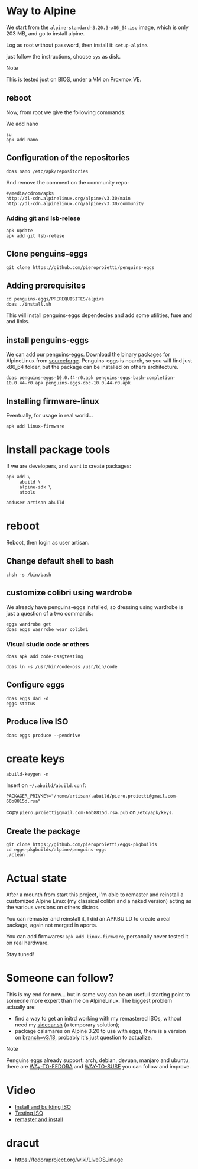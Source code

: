 # Way to Alpine
We start from the `alpine-standard-3.20.3-x86_64.iso` image, which is only 203 MB, and go to install alpine.

Log as root without password, then install it: `setup-alpine`.

just follow the instructions, choose `sys` as disk.

> [!NOTE]
> This is tested just on BIOS, under a VM on Proxmox VE.

## reboot
Now, from root we give the following commands:

We add nano 
```
su
apk add nano
```

## Configuration of the repositories
```
doas nano /etc/apk/repositories
```
And remove the comment on the community repo:

```
#/media/cdrom/apks
http://dl-cdn.alpinelinux.org/alpine/v3.30/main
http://dl-cdn.alpinelinux.org/alpine/v3.30/community

```

### Adding git and lsb-relese

``` 
apk update
apk add git lsb-relese

```

## Clone penguins-eggs
```
git clone https://github.com/pieroproietti/penguins-eggs
```

## Adding prerequisites
```
cd penguins-eggs/PREREQUISITES/alpive
doas ./install.sh

```

This will install penguins-eggs dependecies and add some utilities, fuse and and links.

## install penguins-eggs
We can add our penguins-eggs. Download the binary packages for AlpineLinux from [sourceforge](https://sourceforge.net/projects/penguins-eggs/files/Packages/ALPINE/). Penguins-eggs is noarch, so you will find just x86_64 folder, but the package can be installed on others architecture.

```
doas penguins-eggs-10.0.44-r0.apk penguins-eggs-bash-completion-10.0.44-r0.apk penguins-eggs-doc-10.0.44-r0.apk

```

## Installing firmware-linux
Eventually, for usage in real world...

```
apk add linux-firmware

```
# Install package tools
If we are developers, and want to create packages:

```
apk add \
     abuild \
     alpine-sdk \
     atools

adduser artisan abuild

```

# reboot
Reboot, then login as user artisan.

## Change default shell to bash
```
chsh -s /bin/bash

```

## customize colibri using wardrobe
We already have penguins-eggs installed, so dressing using wardrobe is just a question of a two commands:
```
eggs wardrobe get
doas eggs wasrrobe wear colibri
```

### Visual studio code or others
```
doas apk add code-oss@testing

doas ln -s /usr/bin/code-oss /usr/bin/code

```

## Configure eggs

```
doas eggs dad -d
eggs status

```
## Produce live ISO
```
doas eggs produce --pendrive

```

# create keys

```
abuild-keygen -n

```
Insert on `~/.abuild/abuild.conf`:

```
PACKAGER_PRIVKEY="/home/artisan/.abuild/piero.proietti@gmail.com-66b8815d.rsa"

```
copy `piero.proietti@gmail.com-66b8815d.rsa.pub` on `/etc/apk/keys`.

## Create the package
```
git clone https://github.com/pieroproietti/eggs-pkgbuilds
cd eggs-pkgbuilds/alpine/penguins-eggs
./clean 

```

# Actual state 
After a mounth from start this project, I'm able to remaster and reinstall a customized Alpine Linux (my classical colibri and a naked version) acting as the various versions on others distros.

You can remaster and reinstall it, I did an APKBUILD to create a real package, again not merged in aports.

You can add  firmwares: `apk add linux-firmware`, personally never tested it on real hardware.


Stay tuned!

# Someone can follow? 
This is my end for now... but in same way can be an usefull starting point to someone more expert than me on AlpineLinux. The biggest problem actually are: 
* find a way to get an initrd working with my remastered ISOs, without need my [sidecar.sh](https://github.com/pieroproietti/penguins-eggs/blob/master/mkinitfs/sidecar.sh) (a temporary solution);
* package calamares on Alpine 3.20 to use with eggs, there is a version on [branch=v3.18](https://pkgs.alpinelinux.org/packages?name=calamares&branch=v3.18&repo=&arch=&maintainer=), probably it's just question to actualize.

> [!NOTE]
> Penguins eggs already support: arch, debian, devuan, manjaro and ubuntu, there are [WAy-TO-FEDORA](./WAY-TO-FEDORA.md) and [WAY-TO-SUSE](./WAY-TO-SUSE.md) you can follow and improve.

# Video
* [Install and building ISO](https://www.youtube.com/watch?v=3MxdBI5fWm8)
* [Testing ISO](https://www.youtube.com/watch?v=3MxdBI5fWm8)
* [remaster and install](https://www.youtube.com/watch?v=zjev4Zg9sHM)

# dracut
* https://fedoraproject.org/wiki/LiveOS_image

